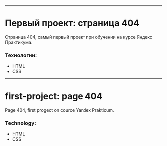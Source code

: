 __________
# Первый проект: страница 404

Страница 404, самый первый проект при обучении на курсе Яндекс Практикума.

### Технологии:

* HTML
* CSS
__________
# first-project: page 404

Page 404, first progect on cource Yandex Prakticum.

### Technology:

* HTML
* CSS
